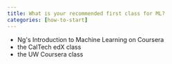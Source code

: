 ```yaml
---
title: What is your recommended first class for ML?
categories: [how-to-start]
---
```


- Ng's Introduction to Machine Learning on Coursera
- the CalTech edX class
- the UW Coursera class
